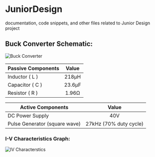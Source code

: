 # JuniorDesign
documentation, code snippets, and other files related to Junior Design project

## Buck Converter Schematic:
![Buck Converter](https://github.com/RocketDan11/JuniorDesign/blob/master/images/buck-converter-schematic.PNG)

| Passive Components | Value | 
| -------- | :------: |
| Inductor ( L ) | 218&micro;H |
| Capacitor ( C ) | 23.6&micro;F |
| Resistor ( R ) | 1.96&ohm; |

| Active Components | Value | 
| -------- | :------: |
| DC Power Supply | 40V |
| Pulse Generator (square wave) | 27kHz (70% duty cycle) |

### I-V Characteristics Graph:
![IV Characterstics](https://github.com/RocketDan11/JuniorDesign/blob/master/images/iv-characteristics.png)
